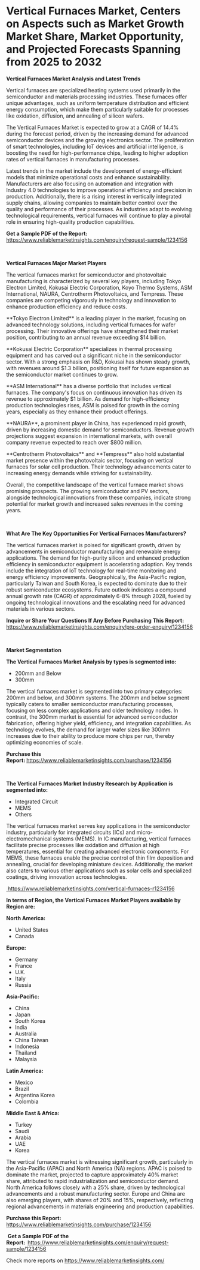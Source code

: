 <p><h1>Vertical Furnaces Market, Centers on Aspects such as Market Growth Market Share, Market Opportunity, and Projected Forecasts Spanning from 2025 to 2032</h1></p><p><strong>Vertical Furnaces Market Analysis and Latest Trends</strong></p>
<p><p>Vertical furnaces are specialized heating systems used primarily in the semiconductor and materials processing industries. These furnaces offer unique advantages, such as uniform temperature distribution and efficient energy consumption, which make them particularly suitable for processes like oxidation, diffusion, and annealing of silicon wafers.</p><p>The Vertical Furnaces Market is expected to grow at a CAGR of 14.4% during the forecast period, driven by the increasing demand for advanced semiconductor devices and the growing electronics sector. The proliferation of smart technologies, including IoT devices and artificial intelligence, is boosting the need for high-performance chips, leading to higher adoption rates of vertical furnaces in manufacturing processes.</p><p>Latest trends in the market include the development of energy-efficient models that minimize operational costs and enhance sustainability. Manufacturers are also focusing on automation and integration with Industry 4.0 technologies to improve operational efficiency and precision in production. Additionally, there is a rising interest in vertically integrated supply chains, allowing companies to maintain better control over the quality and performance of their processes. As industries adapt to evolving technological requirements, vertical furnaces will continue to play a pivotal role in ensuring high-quality production capabilities.</p></p>
<p><strong>Get a Sample PDF of the Report:&nbsp;</strong> <a href="https://www.reliablemarketinsights.com/enquiry/request-sample/1234156?utm_campaign=2133&utm_medium=2&utm_source=Github&utm_content=ia&utm_term=10022025&utm_id=vertical-furnaces">https://www.reliablemarketinsights.com/enquiry/request-sample/1234156</a></p>
<p>&nbsp;</p>
<p><strong>Vertical Furnaces Major Market Players</strong></p>
<p><p>The vertical furnaces market for semiconductor and photovoltaic manufacturing is characterized by several key players, including Tokyo Electron Limited, Kokusai Electric Corporation, Koyo Thermo Systems, ASM International, NAURA, Centrotherm Photovoltaics, and Tempress. These companies are competing vigorously in technology and innovation to enhance production efficiency and reduce costs.</p><p>**Tokyo Electron Limited** is a leading player in the market, focusing on advanced technology solutions, including vertical furnaces for wafer processing. Their innovative offerings have strengthened their market position, contributing to an annual revenue exceeding $14 billion.</p><p>**Kokusai Electric Corporation** specializes in thermal processing equipment and has carved out a significant niche in the semiconductor sector. With a strong emphasis on R&D, Kokusai has shown steady growth, with revenues around $1.3 billion, positioning itself for future expansion as the semiconductor market continues to grow.</p><p>**ASM International** has a diverse portfolio that includes vertical furnaces. The company's focus on continuous innovation has driven its revenue to approximately $1 billion. As demand for high-efficiency production technologies rises, ASM is poised for growth in the coming years, especially as they enhance their product offerings.</p><p>**NAURA**, a prominent player in China, has experienced rapid growth, driven by increasing domestic demand for semiconductors. Revenue growth projections suggest expansion in international markets, with overall company revenue expected to reach over $800 million.</p><p>**Centrotherm Photovoltaics** and **Tempress** also hold substantial market presence within the photovoltaic sector, focusing on vertical furnaces for solar cell production. Their technology advancements cater to increasing energy demands while striving for sustainability.</p><p>Overall, the competitive landscape of the vertical furnace market shows promising prospects. The growing semiconductor and PV sectors, alongside technological innovations from these companies, indicate strong potential for market growth and increased sales revenues in the coming years.</p></p>
<p>&nbsp;</p>
<p><strong>What Are The Key Opportunities For Vertical Furnaces Manufacturers?</strong></p>
<p><p>The vertical furnaces market is poised for significant growth, driven by advancements in semiconductor manufacturing and renewable energy applications. The demand for high-purity silicon and enhanced production efficiency in semiconductor equipment is accelerating adoption. Key trends include the integration of IoT technology for real-time monitoring and energy efficiency improvements. Geographically, the Asia-Pacific region, particularly Taiwan and South Korea, is expected to dominate due to their robust semiconductor ecosystems. Future outlook indicates a compound annual growth rate (CAGR) of approximately 6-8% through 2028, fueled by ongoing technological innovations and the escalating need for advanced materials in various sectors.</p></p>
<p><strong>Inquire or Share Your Questions If Any Before Purchasing This Report:</strong> <a href="https://www.reliablemarketinsights.com/enquiry/pre-order-enquiry/1234156?utm_campaign=2133&utm_medium=2&utm_source=Github&utm_content=ia&utm_term=10022025&utm_id=vertical-furnaces">https://www.reliablemarketinsights.com/enquiry/pre-order-enquiry/1234156</a></p>
<p>&nbsp;</p>
<p><strong>Market Segmentation</strong></p>
<p><strong>The Vertical Furnaces Market Analysis by types is segmented into:</strong></p>
<p><ul><li>200mm and Below</li><li>300mm</li></ul></p>
<p><p>The vertical furnaces market is segmented into two primary categories: 200mm and below, and 300mm systems. The 200mm and below segment typically caters to smaller semiconductor manufacturing processes, focusing on less complex applications and older technology nodes. In contrast, the 300mm market is essential for advanced semiconductor fabrication, offering higher yield, efficiency, and integration capabilities. As technology evolves, the demand for larger wafer sizes like 300mm increases due to their ability to produce more chips per run, thereby optimizing economies of scale.</p></p>
<p><strong>Purchase this Report:&nbsp;</strong><a href="https://www.reliablemarketinsights.com/purchase/1234156?utm_campaign=2133&utm_medium=2&utm_source=Github&utm_content=ia&utm_term=10022025&utm_id=vertical-furnaces">https://www.reliablemarketinsights.com/purchase/1234156</a></p>
<p>&nbsp;</p>
<p><strong>The Vertical Furnaces Market Industry Research by Application is segmented into:</strong></p>
<p><ul><li>Integrated Circuit</li><li>MEMS</li><li>Others</li></ul></p>
<p><p>The vertical furnaces market serves key applications in the semiconductor industry, particularly for integrated circuits (ICs) and micro-electromechanical systems (MEMS). In IC manufacturing, vertical furnaces facilitate precise processes like oxidation and diffusion at high temperatures, essential for creating advanced electronic components. For MEMS, these furnaces enable the precise control of thin film deposition and annealing, crucial for developing miniature devices. Additionally, the market also caters to various other applications such as solar cells and specialized coatings, driving innovation across technologies.</p></p>
<p><a href="https://www.reliablemarketinsights.com/vertical-furnaces-r1234156?utm_campaign=2133&utm_medium=2&utm_source=Github&utm_content=ia&utm_term=10022025&utm_id=vertical-furnaces">&nbsp;https://www.reliablemarketinsights.com/vertical-furnaces-r1234156</a></p>
<p><strong>In terms of Region, the Vertical Furnaces Market Players available by Region are:</strong></p>
<p>
    <p> <strong> North America: </strong>
        <ul>
            <li>United States</li>
            <li>Canada</li>
        </ul>
        </p> 
    <p> <strong> Europe: </strong>
        <ul>
            <li>Germany</li>
            <li>France</li>
            <li>U.K.</li>
            <li>Italy</li>
            <li>Russia</li>
        </ul>
        </p> 
    <p> <strong> Asia-Pacific: </strong>
        <ul>
            <li>China</li>
            <li>Japan</li>
            <li>South Korea</li>
            <li>India</li>
            <li>Australia</li>
            <li>China Taiwan</li>
            <li>Indonesia</li>
            <li>Thailand</li>
            <li>Malaysia</li>
        </ul>
        </p> 
    <p> <strong> Latin America: </strong>
        <ul>
            <li>Mexico</li>
            <li>Brazil</li>
            <li>Argentina Korea</li>
            <li>Colombia</li>
        </ul>
        </p> 
    <p> <strong> Middle East & Africa: </strong>
        <ul>
            <li>Turkey</li>
            <li>Saudi</li>
            <li>Arabia</li>
            <li>UAE</li>
            <li>Korea</li>
        </ul>
    </p>
    </p>
<p><p>The vertical furnaces market is witnessing significant growth, particularly in the Asia-Pacific (APAC) and North America (NA) regions. APAC is poised to dominate the market, projected to capture approximately 40% market share, attributed to rapid industrialization and semiconductor demand. North America follows closely with a 25% share, driven by technological advancements and a robust manufacturing sector. Europe and China are also emerging players, with shares of 20% and 15%, respectively, reflecting regional advancements in materials engineering and production capabilities.</p></p>
<p><strong>Purchase this Report: </strong><a href="https://www.reliablemarketinsights.com/purchase/1234156?utm_campaign=2133&utm_medium=2&utm_source=Github&utm_content=ia&utm_term=10022025&utm_id=vertical-furnaces">https://www.reliablemarketinsights.com/purchase/1234156</a></p>
<p>&nbsp;<strong>Get a Sample PDF of the Report:&nbsp;&nbsp;</strong><a href="https://www.reliablemarketinsights.com/enquiry/request-sample/1234156?utm_campaign=2133&utm_medium=2&utm_source=Github&utm_content=ia&utm_term=10022025&utm_id=vertical-furnaces">https://www.reliablemarketinsights.com/enquiry/request-sample/1234156</a></p>
<p><strong></strong></p>
<p>Check more reports on <a href="https://www.reliablemarketinsights.com/?utm_campaign=2133&utm_medium=2&utm_source=Github&utm_content=ia&utm_term=10022025&utm_id=vertical-furnaces">https://www.reliablemarketinsights.com/</a></p>